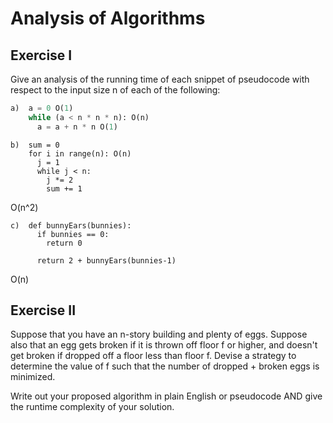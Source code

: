 # Analysis of Algorithms

## Exercise I

Give an analysis of the running time of each snippet of
pseudocode with respect to the input size n of each of the following:

```python
a)  a = 0 O(1)
    while (a < n * n * n): O(n)
      a = a + n * n O(1)
```

```
b)  sum = 0
    for i in range(n): O(n)
      j = 1
      while j < n:
        j *= 2
        sum += 1
```

O(n^2)

```
c)  def bunnyEars(bunnies):
      if bunnies == 0:
        return 0

      return 2 + bunnyEars(bunnies-1)
```

O(n)

## Exercise II

Suppose that you have an n-story building and plenty of eggs. Suppose also that an egg gets broken if it is thrown off floor f or higher, and doesn't get broken if dropped off a floor less than floor f. Devise a strategy to determine the value of f such that the number of dropped + broken eggs is minimized.

Write out your proposed algorithm in plain English or pseudocode AND give the runtime complexity of your solution.
